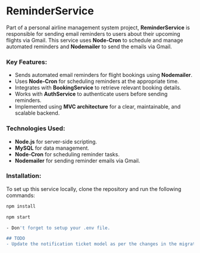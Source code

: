 # ReminderService

Part of a personal airline management system project, **ReminderService** is responsible for sending email reminders to users about their upcoming flights via Gmail. This service uses **Node-Cron** to schedule and manage automated reminders and **Nodemailer** to send the emails via Gmail.

### Key Features:
- Sends automated email reminders for flight bookings using **Nodemailer**.
- Uses **Node-Cron** for scheduling reminders at the appropriate time.
- Integrates with **BookingService** to retrieve relevant booking details.
- Works with **AuthService** to authenticate users before sending reminders.
- Implemented using **MVC architecture** for a clear, maintainable, and scalable backend.

### Technologies Used:
- **Node.js** for server-side scripting.
- **MySQL** for data management.
- **Node-Cron** for scheduling reminder tasks.
- **Nodemailer** for sending reminder emails via Gmail.

### Installation:
To set up this service locally, clone the repository and run the following commands:

```bash
npm install

npm start

- Don't forget to setup your .env file.

## TODO
- Update the notification ticket model as per the changes in the migrations.
